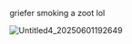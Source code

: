 griefer smoking a zoot lol

![Untitled4_20250601192649](https://github.com/user-attachments/assets/958ee79b-f2d3-46b2-ba7a-313296511219)
